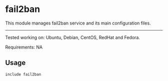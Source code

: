 fail2ban
========

This module manages fail2ban service and its main configuration files.

-----

Tested working on: Ubuntu, Debian, CentOS, RedHat and Fedora.

Requirements: NA

Usage
-----
    include fail2ban
